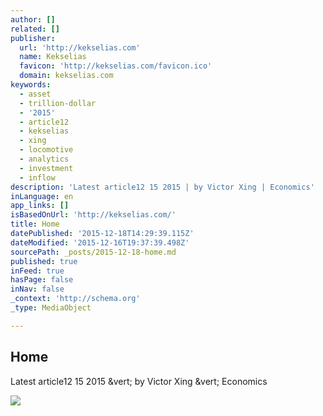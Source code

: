 ```yaml
---
author: []
related: []
publisher:
  url: 'http://kekselias.com'
  name: Kekselias
  favicon: 'http://kekselias.com/favicon.ico'
  domain: kekselias.com
keywords:
  - asset
  - trillion-dollar
  - '2015'
  - article12
  - kekselias
  - xing
  - locomotive
  - analytics
  - investment
  - inflow
description: 'Latest article12 15 2015 | by Victor Xing | Economics'
inLanguage: en
app_links: []
isBasedOnUrl: 'http://kekselias.com/'
title: Home
datePublished: '2015-12-18T14:29:39.115Z'
dateModified: '2015-12-16T19:37:39.498Z'
sourcePath: _posts/2015-12-18-home.md
published: true
inFeed: true
hasPage: false
inNav: false
_context: 'http://schema.org'
_type: MediaObject

---
```

<article style=""><h1>Home</h1><p>Latest article12 15 2015 &amp;vert; by Victor Xing &amp;vert; Economics</p><img src="http://kekselias.com/content/uploads/2015/12/services_page.jpg" /></article>